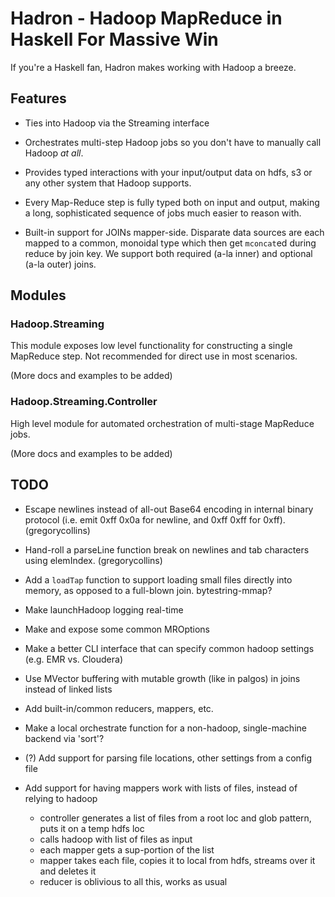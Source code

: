 # Hadron - Hadoop MapReduce in Haskell For Massive Win

If you're a Haskell fan, Hadron makes working with Hadoop a breeze.

## Features

* Ties into Hadoop via the Streaming interface

* Orchestrates multi-step Hadoop jobs so you don't have to manually
  call Hadoop *at all*.

* Provides typed interactions with your input/output data on hdfs, s3
  or any other system that Hadoop supports.

* Every Map-Reduce step is fully typed both on input and output,
  making a long, sophisticated sequence of jobs much easier to reason
  with.

* Built-in support for JOINs mapper-side. Disparate data sources are
  each mapped to a common, monoidal type which then get `mconcat`ed
  during reduce by join key. We support both required (a-la inner) and
  optional (a-la outer) joins.

## Modules

### Hadoop.Streaming

This module exposes low level functionality for constructing a single
MapReduce step. Not recommended for direct use in most scenarios.

(More docs and examples to be added)

### Hadoop.Streaming.Controller

High level module for automated orchestration of multi-stage MapReduce
jobs. 

(More docs and examples to be added)


## TODO

  - Escape newlines instead of all-out Base64 encoding in internal
    binary protocol (i.e. emit 0xff 0x0a for newline, and 0xff 0xff
    for 0xff). (gregorycollins)
    
  - Hand-roll a parseLine function break on newlines and tab
    characters using elemIndex. (gregorycollins)

  - Add a `loadTap` function to support loading small files directly
    into memory, as opposed to a full-blown join. bytestring-mmap?

  - Make launchHadoop logging real-time

  - Make and expose some common MROptions

  - Make a better CLI interface that can specify common hadoop
    settings (e.g. EMR vs. Cloudera)

  - Use MVector buffering with mutable growth (like in palgos) in
    joins instead of linked lists

  - Add built-in/common reducers, mappers, etc.

  - Make a local orchestrate function for a non-hadoop, single-machine
    backend via 'sort'?

  - (?) Add support for parsing file locations, other settings from
    a config file
    
  - Add support for having mappers work with lists of files, instead
    of relying to hadoop
    - controller generates a list of files from a root loc and glob
      pattern, puts it on a temp hdfs loc
    - calls hadoop with list of files as input
    - each mapper gets a sup-portion of the list
    - mapper takes each file, copies it to local from hdfs, streams
      over it and deletes it
    - reducer is oblivious to all this, works as usual





